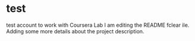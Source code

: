 # test
test account to work with Coursera Lab
I am editing the README fclear
ile. Adding some more details about the project description.
